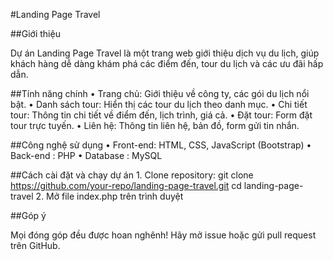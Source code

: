 #Landing Page Travel

##Giới thiệu

Dự án Landing Page Travel là một trang web giới thiệu dịch vụ du lịch, giúp khách hàng dễ dàng khám phá các điểm đến, tour du lịch và các ưu đãi hấp dẫn.

##Tính năng chính
	•	Trang chủ: Giới thiệu về công ty, các gói du lịch nổi bật.
	•	Danh sách tour: Hiển thị các tour du lịch theo danh mục.
	•	Chi tiết tour: Thông tin chi tiết về điểm đến, lịch trình, giá cả.
	•	Đặt tour: Form đặt tour trực tuyến.
	•	Liên hệ: Thông tin liên hệ, bản đồ, form gửi tin nhắn.

##Công nghệ sử dụng
	•	Front-end: HTML, CSS, JavaScript (Bootstrap)
	•	Back-end : PHP
	•	Database : MySQL

##Cách cài đặt và chạy dự án
	1.	Clone repository:
git clone https://github.com/your-repo/landing-page-travel.git
cd landing-page-travel
2. Mở file index.php trên trình duyệt 

##Góp ý

Mọi đóng góp đều được hoan nghênh! Hãy mở issue hoặc gửi pull request trên GitHub.